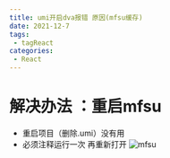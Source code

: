 ```yaml
---
title: umi开启dva报错 原因(mfsu缓存)
date: 2021-12-7
tags:
 - tagReact
categories:
 - React
---
```


# 解决办法 ：重启mfsu

+ 重启项目（删除.umi）没有用
+ 必须注释运行一次 再重新打开
![mfsu](https://cdn.jsdelivr.net/gh/ngwszsd/cdn/img/mfsu.png)



